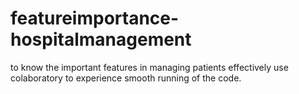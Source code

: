 # featureimportance-hospitalmanagement
to know the important features in managing patients effectively
use colaboratory to experience smooth running of the code.
